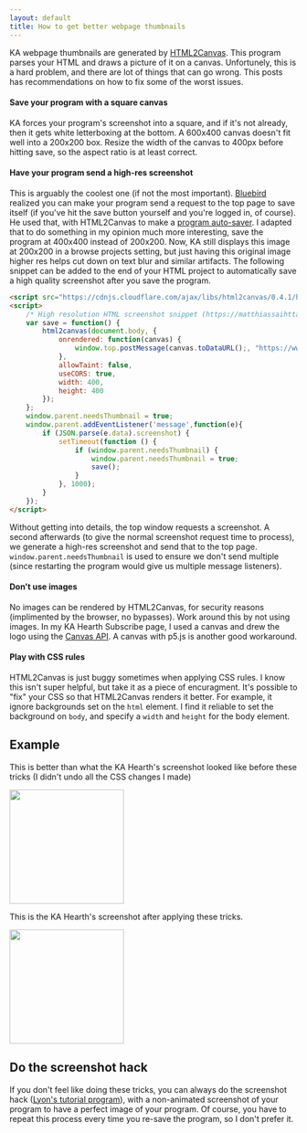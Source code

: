 ```yaml
---
layout: default
title: How to get better webpage thumbnails
---
```


KA webpage thumbnails are generated by [HTML2Canvas](https://html2canvas.hertzen.com/). This program parses your HTML and draws a picture of it on a canvas. Unfortunely, this is a hard problem, and there are lot of things that can go wrong. This posts has recommendations on how to fix some of the worst issues.

#### Save your program with a square canvas

KA forces your program's screenshot into a square, and if it's not already, then it gets white letterboxing at the bottom. A 600x400 canvas doesn't fit well into a 200x200 box. Resize the width of the canvas to 400px before hitting save, so the aspect ratio is at least correct.

#### Have your program send a high-res screenshot

This is arguably the coolest one (if not the most important). [Bluebird](https://khanacademy.org/profile/kaid_157624541333313939750668) realized you can make your program send a request to the top page to save itself (if you've hit the save button yourself and you're logged in, of course). He used that, with HTML2Canvas to make a [program auto-saver](https://khanacademy.org/cs/i/5833972799930368). I adapted that to do something in my opinion much more interesting, save the program at 400x400 instead of 200x200. Now, KA still displays this image at 200x200 in a browse projects setting, but just having this original image higher res helps cut down on text blur and similar artifacts. The following snippet can be added to the end of your HTML project to automatically save a high quality screenshot after you save the program.

```html
<script src="https://cdnjs.cloudflare.com/ajax/libs/html2canvas/0.4.1/html2canvas.js"></script>
<script>
    /* High resolution HTML screenshot snippet (https://matthiassaihttam.github.io/ka-hearth/posts/better-html-screenshots) from Matthias and Bluebird. */
    var save = function() {
        html2canvas(document.body, {
            onrendered: function(canvas) {
                window.top.postMessage(canvas.toDataURL();, "https://www.khanacademy.org/");
            },
            allowTaint: false,
            useCORS: true,
            width: 400,
            height: 400
        });
    };
    window.parent.needsThumbnail = true;
    window.parent.addEventListener('message',function(e){
        if (JSON.parse(e.data).screenshot) {
            setTimeout(function () {
                if (window.parent.needsThumbnail) {
                    window.parent.needsThumbnail = true;
                    save();
                }
            }, 1000);
        }
    });
</script>
```

Without getting into details, the top window requests a screenshot. A second afterwards (to give the normal screenshot request time to process), we generate a high-res screenshot and send that to the top page. `window.parent.needsThumbnail` is used to ensure we don't send multiple (since restarting the program would give us multiple message listeners).

#### Don't use images

No images can be rendered by HTML2Canvas, for security reasons (implimented by the browser, no bypasses). Work around this by not using images. In my KA Hearth Subscribe page, I used a canvas and drew the logo using the [Canvas API](https://developer.mozilla.org/en-US/docs/Web/API/Canvas_API). A canvas with p5.js is another good workaround.

#### Play with CSS rules

HTML2Canvas is just buggy sometimes when applying CSS rules. I know this isn't super helpful, but take it as a piece of encuragment. It's possible to "fix" your CSS so that HTML2Canvas renders it better. For example, it ignore backgrounds set on the `html` element. I find it reliable to set the background on `body`, and specify a `width` and `height` for the body element.

## Example

<style>
img[src^="https://www.khanacademy.org"] {
    width: 200px;
    height: 200px;
}
</style>

This is better than what the KA Hearth's screenshot looked like before these tricks (I didn't undo all the CSS changes I made)

![](https://www.khanacademy.org/computer-programming/ka-hearth/5548688723509248/6538552732385280.png)

This is the KA Hearth's screenshot after applying these tricks.

![](https://www.khanacademy.org/computer-programming/ka-hearth/5479641673728000/4890278636126208.png)

## Do the screenshot hack

If you don't feel like doing these tricks, you can always do the screenshot hack ([Lyon's tutorial program](https://khanacademy.org/cs/i/5159970200)), with a non-animated screenshot of your program to have a perfect image of your program. Of course, you have to repeat this process every time you re-save the program, so I don't prefer it.

